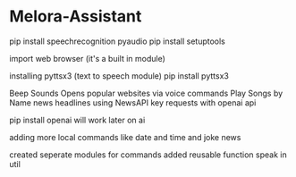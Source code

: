 # Melora-Assistant
pip install speechrecognition pyaudio
pip install setuptools

import web browser  (it's a built in module)

installing pyttsx3  (text to speech module)
pip install pyttsx3



Beep Sounds 
Opens popular websites via voice commands
Play Songs by Name 
news headlines using NewsAPI key
requests with openai api 

pip install openai
will work later on ai 

adding more local commands like date and time and joke news


created seperate modules for commands 
added reusable function speak in util

